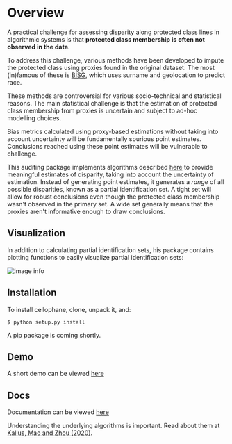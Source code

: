 # Overview

A practical challenge for assessing disparity along protected class lines in algorithmic systems is that **protected class membership is often not observed in the data**.

To address this challenge, various methods have been developed to impute the protected class using proxies found in the original dataset. The most (in)famous of these is [BISG](https://github.com/cfpb/proxy-methodology), which uses surname and geolocation to predict race.

These methods are controversial for various socio-technical and statistical reasons. The main statistical challenge is that the estimation of protected class membership from proxies is uncertain and subject to ad-hoc modelling choices. 

Bias metrics calculated using proxy-based estimations without taking into account uncertainty will be fundamentally spurious point estimates. Conclusions reached using these point estimates will be vulnerable to challenge.

This auditing package implements algorithms described [here](https://arxiv.org/pdf/1906.00285.pdf) to provide meaningful estimates of disparity, taking into account the uncertainty of estimation. Instead of generating point estimates, it generates a *range* of all possible disparities, known as a partial identification set. A tight set will allow for robust conclusions even though the protected class membership wasn't observed in the primary set. A wide set generally means that the proxies aren't informative enough to draw conclusions.

## Visualization

In addition to calculating partial identification sets, his package contains plotting functions to easily visualize partial identification sets:

![image info](https://i.ibb.co/DLzB7Ws/download.png)

## Installation
To install cellophane, clone, unpack it, and:

```$ python setup.py install```

A pip package is coming shortly.

## Demo

A short demo can be viewed [here](https://github.com/relaxedplan/partial-identification-sets/blob/master/demo.ipynb)

## Docs

Documentation can be viewed [here](https://htmlpreview.github.io/?https://raw.githubusercontent.com/relaxedplan/cellophane/master/html/cellophane/cellophane.html)

Understanding the underlying algorithms is important. Read about them at [Kallus, Mao and Zhou (2020)](https://arxiv.org/pdf/1906.00285.pdf).
